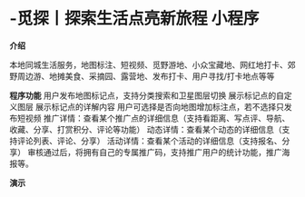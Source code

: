 # -觅探丨探索生活点亮新旅程 小程序 

**介绍**

本地同城生活服务，地图标注、短视频、觅野游地、小众宝藏地、网红地打卡、郊野周边游、地摊美食、采摘园、露营地、发布打卡、用户寻找/打卡地点等等

**程序功能**
用户发布地图标记点，支持分类搜索和卫星图层切换
展示标记点的自定义图层
展示标记点的详解内容
用户可选择是否向地图增加标注点，若不选择只发布短视频
推广详情：查看某个推广点的详细信息（支持看距离、写点评、导航、收藏、分享、打赏积分、评论等功能）
动态详情：查看某个动态的详细信息（支持评论列表、评论、分享）
活动详情：查看某个活动的详细信息（支持报名、分享）
审核通过后，将拥有自己的专属推广码，支持推广用户的统计功能，推广海报等。

**演示**
